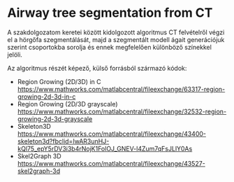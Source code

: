 # Airway tree segmentation from CT

A szakdolgozatom keretei között kidolgozott algoritmus CT felvételről végzi el a hörgőfa szegmentálását,
majd a szegmentált modell ágait generációjuk szerint csoportokba sorolja és ennek megfelelően különböző színekkel jelöli.

Az algoritmus részét képező, külső forrásból származó kódok:
- Region Growing (2D/3D) in C https://www.mathworks.com/matlabcentral/fileexchange/63317-region-growing-2d-3d-in-c
- Region Growing (2D/3D grayscale) https://www.mathworks.com/matlabcentral/fileexchange/32532-region-growing-2d-3d-grayscale
- Skeleton3D https://www.mathworks.com/matlabcentral/fileexchange/43400-skeleton3d?fbclid=IwAR3unHJ-kQl75_epY5rDV3i3b4rNojK1FolOJ_GNEV-l4Zum7qFsJLlY0As
- Skel2Graph 3D https://www.mathworks.com/matlabcentral/fileexchange/43527-skel2graph-3d
